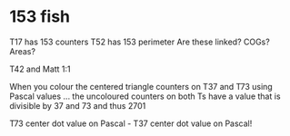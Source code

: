 153 fish
========

T17 has 153 counters
T52 has 153 perimeter
Are these linked? COGs? Areas?

T42 and Matt 1:1

When you colour the centered triangle counters on T37 and T73 using Pascal values ... the uncoloured counters on both Ts have a value that is divisible by 37 and 73 and thus 2701

T73 center dot value on Pascal - T37 center dot value on Pascal!
